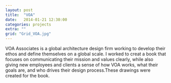 ```yaml
---
layout: post
title:  "VOA"
date:   2014-01-21 12:30:00
categories: projects
extra: ""
grid: "Grid_VOA.jpg"
---
```


VOA Associates is a global architecture design firm working to develop their ethos and define themselves on a global scale. I worked to creat a book that focuses on communicating their mission and values clearly, while also giving new employees and clients a sense of how VOA works, what their goals are, and who drives their design process.These drawings were created for the book.